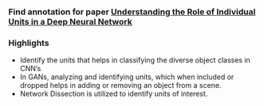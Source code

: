 ### **Find annotation for paper [Understanding the Role of Individual Units in a Deep Neural Network](https://arxiv.org/abs/2009.05041)**

### **Highlights**

  * Identify the units that helps in classifying the diverse object classes in CNN’s
  * In GANs, analyzing and identifying units, which when included or dropped helps in adding or removing an object from a scene.
  * Network Dissection is utilized to identify units of interest.
